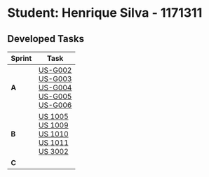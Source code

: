 # Student: Henrique Silva - 1171311
## Developed Tasks


| Sprint | Task                                                                                                                                                                                                                                                   |
|--------|--------------------------------------------------------------------------------------------------------------------------------------------------------------------------------------------------------------------------------------------------------|
| **A**  | [US-G002](../../Sprint_A/us_g002/readme.md)<br> [US-G003](../../Sprint_A/us_g003/readme.md) <br>[US-G004](../../Sprint_A/us_g004/readme.md)<br> [US-G005](../../Sprint_A/us_g005/readme.md)<br> [US-G006](../../Sprint_A/us_g006/readme.md)            |
| **B**  | [US 1005](../../Sprint_B%2FUS1005%2Freadme.md)<br>[US 1009](../../Sprint_B%2FUS1009%2Freadme.md)<br>[US 1010](../../Sprint_B%2FUS1010%2Freadme.md)<br>[US 1011](../../Sprint_B%2FUS1011%2Freadme.md)<br>[US 3002](../../Sprint_B%2FUS3002%2Freadme.md) |
| **C**  |                                                                                                                                                                                                                                                        |
